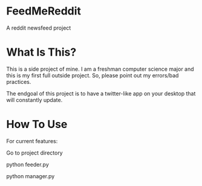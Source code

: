 FeedMeReddit
============

A reddit newsfeed project


What Is This?
============

This is a side project of mine. I am a freshman computer science major and this is my first full outside project.
So, please point out my errors/bad practices.

The endgoal of this project is to have a twitter-like app on your desktop that will constantly update.

How To Use
============

For current features:

Go to project directory

python feeder.py

python manager.py
